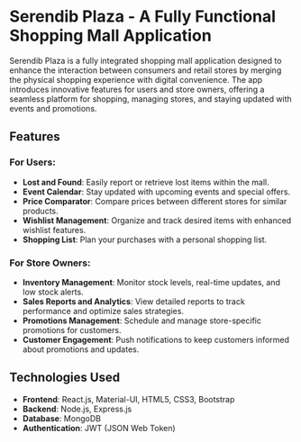 # Serendib Plaza - A Fully Functional Shopping Mall Application

Serendib Plaza is a fully integrated shopping mall application designed to enhance the interaction between consumers and retail stores by merging the physical shopping experience with digital convenience. The app introduces innovative features for users and store owners, offering a seamless platform for shopping, managing stores, and staying updated with events and promotions.

## Features

### For Users:
- **Lost and Found**: Easily report or retrieve lost items within the mall.
- **Event Calendar**: Stay updated with upcoming events and special offers.
- **Price Comparator**: Compare prices between different stores for similar products.
- **Wishlist Management**: Organize and track desired items with enhanced wishlist features.
- **Shopping List**: Plan your purchases with a personal shopping list.

### For Store Owners:
- **Inventory Management**: Monitor stock levels, real-time updates, and low stock alerts.
- **Sales Reports and Analytics**: View detailed reports to track performance and optimize sales strategies.
- **Promotions Management**: Schedule and manage store-specific promotions for customers.
- **Customer Engagement**: Push notifications to keep customers informed about promotions and updates.

## Technologies Used
- **Frontend**: React.js, Material-UI, HTML5, CSS3, Bootstrap
- **Backend**: Node.js, Express.js
- **Database**: MongoDB
- **Authentication**: JWT (JSON Web Token)
